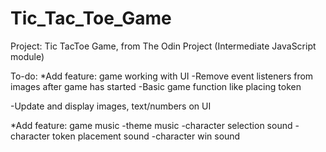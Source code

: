 # Tic_Tac_Toe_Game

Project: Tic TacToe Game, from The Odin Project (Intermediate JavaScript module)

To-do:
\*Add feature: game working with UI
-Remove event listeners from images after game has started
-Basic game function like placing token

<!-- -Character selection -->

-Update and display images, text/numbers on UI

\*Add feature: game music
-theme music
-character selection sound
-character token placement sound
-character win sound
